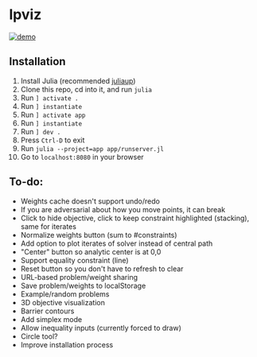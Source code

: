 # lpviz


[![demo](https://github.com/user-attachments/assets/1cfa5ef2-16d6-40cc-a157-84fb04ba56f2)](https://github.com/user-attachments/assets/1cfa5ef2-16d6-40cc-a157-84fb04ba56f2)


## Installation

1. Install Julia (recommended [juliaup](https://github.com/JuliaLang/juliaup?tab=readme-ov-file#mac-linux-and-freebsd))
1. Clone this repo, cd into it, and run `julia`
1. Run `] activate .`
1. Run `] instantiate`
1. Run `] activate app`
1. Run `] instantiate`
1. Run `] dev .`
1. Press `Ctrl-D` to exit
1. Run `julia --project=app app/runserver.jl`
1. Go to `localhost:8080` in your browser


## To-do:

- Weights cache doesn't support undo/redo
- If you are adversarial about how you move points, it can break
- Click to hide objective, click to keep constraint highlighted (stacking), same for iterates
- Normalize weights button (sum to #constraints)
- Add option to plot iterates of solver instead of central path
- "Center" button so analytic center is at 0,0
- Support equality constraint (line)
- Reset button so you don't have to refresh to clear
- URL-based problem/weight sharing
- Save problem/weights to localStorage
- Example/random problems
- 3D objective visualization
- Barrier contours
- Add simplex mode
- Allow inequality inputs (currently forced to draw)
- Circle tool?
- Improve installation process